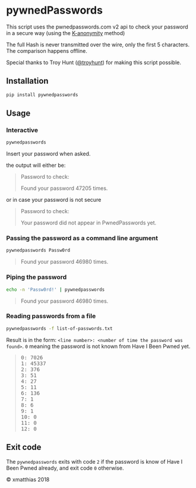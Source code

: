 # pywnedPasswords

This script uses the pwnedpasswords.com v2 api to check your password in
a secure way (using the [K-anonymity](https://en.wikipedia.org/wiki/K-anonymity) method)

The full Hash is never transmitted over the wire, only the first 5 characters.
The comparison happens offline.

Special thanks to Troy Hunt ([@troyhunt](https://twitter.com/troyhunt)) for making this script possible.

## Installation

``` bash
pip install pywnedpasswords
```

## Usage

### Interactive 

``` bash
pywnedpasswords
```

Insert your password when asked.

the output will either be:

> Password to check:
> 
> Found your password 47205 times.

or in case your password is not secure

> Password to check:
> 
> Your password did not appear in PwnedPasswords yet.


### Passing the password as a command line argument


``` bash
pywnedpasswords Passw0rd
```

> Found your password 46980 times.


### Piping the password 


``` bash
echo -n 'Passw0rd!' | pywnedpasswords 
```

> Found your password 46980 times.

### Reading passwords from a file 


``` bash
pywnedpasswords -f list-of-passwords.txt
```

Result is in the form: `<line number>: <number of time the password was found>`. `0` meaning the password is not known from Have I Been Pwned yet.

> <pre>
> 0: 7026
> 1: 45337
> 2: 376
> 3: 51
> 4: 27
> 5: 11
> 6: 136
> 7: 1
> 8: 6
> 9: 1
> 10: 0
> 11: 0
> 12: 0
> </pre>



## Exit code

The `pywnedpasswords` exits with code `2` if the password is know of Have I Been Pwned already, and exit code `0` otherwise.

© xmatthias 2018
